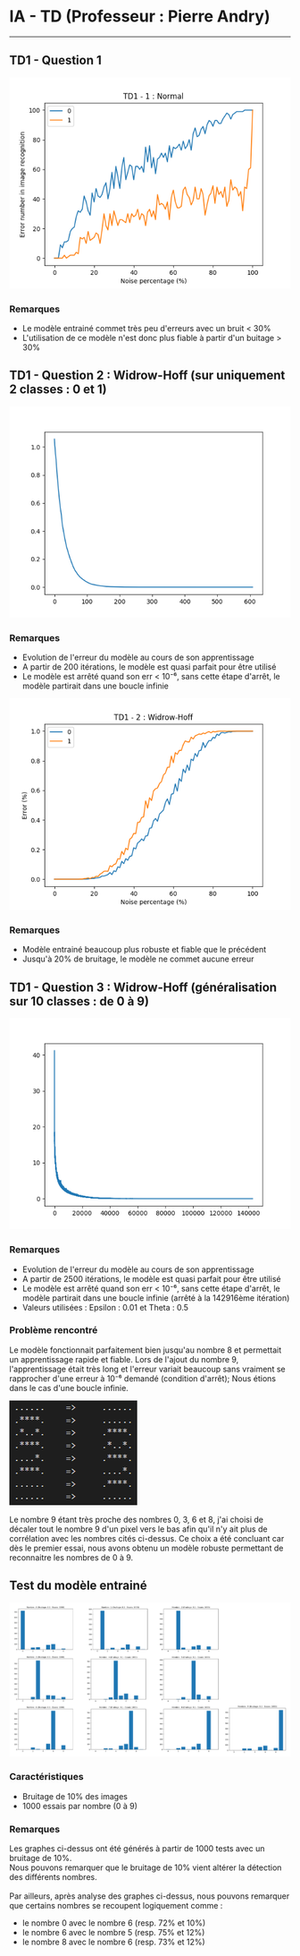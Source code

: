 # IA - TD (Professeur : Pierre Andry)

---

## TD1 - Question 1

<img src="./Part-1/generatedPlots/test.png"/>

### Remarques

- Le modèle entrainé commet très peu d'erreurs avec un bruit < 30%
- L'utilisation de ce modèle n'est donc plus fiable à partir d'un buitage > 30%

## TD1 - Question 2 : Widrow-Hoff (sur uniquement 2 classes : 0 et 1)

<img src="./Part-2-Widrow-Hoff/generatedPlots/LearningCurve.png"/>

### Remarques

- Evolution de l'erreur du modèle au cours de son apprentissage
- A partir de 200 itérations, le modèle est quasi parfait pour être utilisé
- Le modèle est arrêté quand son err < 10⁻⁶, sans cette étape d'arrêt, le modèle partirait dans une boucle infinie

<img src="./Part-2-Widrow-Hoff/generatedPlots/Widrow-Hoff.png"/>

### Remarques

- Modèle entrainé beaucoup plus robuste et fiable que le précédent
- Jusqu'à 20% de bruitage, le modèle ne commet aucune erreur

## TD1 - Question 3 : Widrow-Hoff (généralisation sur 10 classes : de 0 à 9)

<img src="./Part-3-Widrow-Hoff-10nb/generatedPlots/data_readme/learningCurve.png"/>

### Remarques

- Evolution de l'erreur du modèle au cours de son apprentissage
- A partir de 2500 itérations, le modèle est quasi parfait pour être utilisé
- Le modèle est arrêté quand son err < 10⁻⁶, sans cette étape d'arrêt, le modèle partirait dans une boucle infinie (arrêté à la 142916ème itération)
- Valeurs utilisées : Epsilon : 0.01 et Theta : 0.5

### Problème rencontré

Le modèle fonctionnait parfaitement bien jusqu'au nombre 8 et permettait un apprentissage rapide et fiable.
Lors de l'ajout du nombre 9, l'apprentissage était très long et l'erreur variait beaucoup sans vraiment se rapprocher d'une erreur à 10⁻⁶ demandé (condition d'arrêt); Nous étions dans le cas d'une boucle infinie.

<img src="./Part-3-Widrow-Hoff-10nb/generatedPlots/data_readme/9_changement.png"/>

Le nombre 9 étant très proche des nombres 0, 3, 6 et 8, j'ai choisi de décaler tout le nombre 9 d'un pixel vers le bas afin qu'il n'y ait plus de corrélation avec les nombres cités ci-dessus.
Ce choix a été concluant car dès le premier essai, nous avons obtenu un modèle robuste permettant de reconnaitre les nombres de 0 à 9.

## Test du modèle entrainé

<img src="./Part-3-Widrow-Hoff-10nb/generatedPlots/data_readme/testModel_1000.PNG"/>

### Caractéristiques

- Bruitage de 10% des images
- 1000 essais par nombre (0 à 9)

### Remarques

Les graphes ci-dessus ont été générés à partir de 1000 tests avec un bruitage de 10%. <br>
Nous pouvons remarquer que le bruitage de 10% vient altérer la détection des différents nombres.<br>
<br>
Par ailleurs, après analyse des graphes ci-dessus, nous pouvons remarquer que certains nombres se recoupent logiquement comme :

- le nombre 0 avec le nombre 6 (resp. 72% et 10%)
- le nombre 6 avec le nombre 5 (resp. 75% et 12%)
- le nombre 8 avec le nombre 6 (resp. 73% et 12%)



<!-- ### Les valeurs des 10 ouptuts du modèle après entrainement

<img src="./Part-3-Widrow-Hoff-10nb/generatedPlots/data_readme/9nb_gathered.png"/>

### Remarques

- Voici le modèle après entrainement pour chaque nombre
- Une tendance très nuancé se dégage pour chaque nombre
- Nous pouvons remarquer quel le N°9 est en ambiguité avec le n°6
- Ce modèle ne fait que peu de fautes et semble bien robuste pour la reconnaissance des nombres de 0 à 9 -->
